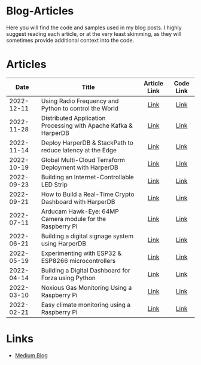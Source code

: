 # Blog-Articles
Here you will find the code and samples used in my blog posts. I highly suggest reading each article, or at the very least skimming, as they will sometimes provide additional context into the code.

# Articles
| Date | Title | Article Link | Code Link |
| ---- | ----- | :----------: | :-------: |
| 2022-12-11 | Using Radio Frequency and Python to control the World | [Link](https://medium.com/gitconnected/using-radio-frequency-and-python-to-control-the-world-52d99aa9cece) | [Link](https://github.com/makvoid/Blog-Articles/tree/main/LoRa-Garage)
| 2022-11-28 | Distributed Application Processing with Apache Kafka & HarperDB | [Link](https://harperdb.io/blog/distributed-application-processing-with-kafka-harperdb/) | [Link](https://github.com/makvoid/guide-harperdb-kafka-ingestion)
| 2022-11-14 | Deploy HarperDB & StackPath to reduce latency at the Edge | [Link](https://harperdb.io/blog/deploy-harperdb-stackpath-to-reduce-latency-at-the-edge/)  | [Link](https://github.com/makvoid/guide-harperdb-stackpath)
| 2022-10-19 | Global Multi-Cloud Terraform Deployment with HarperDB | [Link](https://medium.com/geekculture/global-multi-cloud-terraform-deployment-for-low-latency-applications-worldwide-b02c65c859ca) | [Link](https://github.com/makvoid/guide-harperdb-multi-cloud-tf)
| 2022-09-23 | Building an Internet-Controllable LED Strip | [Link](https://betterprogramming.pub/building-an-internet-controllable-led-strip-cdbe1c846cd5) | [Link](https://github.com/makvoid/Blog-Articles/tree/main/Interactive-LED-Strip) |
| 2022-09-21 | How to Build a Real-Time Crypto Dashboard with HarperDB | [Link](https://harperdb.io/blog/how-to-build-a-real-time-crypto-dashboard/) | [Link](https://github.com/makvoid/guide-harperdb-crypto-dashboard)
| 2022-07-11 | Arducam Hawk-Eye: 64MP Camera module for the Raspberry Pi | [Link](https://levelup.gitconnected.com/arducam-hawk-eye-64mp-camera-module-for-the-raspberry-pi-4f451b95ed11) | [Link](https://github.com/makvoid/Blog-Articles/tree/main/Arducam-64MP-Raspberry-Pi-Camera) |
| 2022-06-21 | Building a digital signage system using HarperDB | [Link](https://medium.com/gitconnected/building-a-digital-signage-system-using-harperdb-9f87ebe0849b) | [Link](https://github.com/makvoid/guide-harperdb-digital-signage) |
| 2022-05-19 | Experimenting with ESP32 & ESP8266 microcontrollers | [Link](https://medium.com/@makvoid/experimenting-with-esp32-esp8266-microcontrollers-1a6e27ef15ca) | [Link](https://github.com/makvoid/Blog-Articles/tree/main/ESP32-ESP8266-Experiments) |
| 2022-04-14 | Building a Digital Dashboard for Forza using Python | [Link](https://medium.com/@makvoid/building-a-digital-dashboard-for-forza-using-python-62a0358cb43b) | [Link](https://github.com/makvoid/Blog-Articles/tree/main/Forza-Telemetry) |
| 2022-03-10 | Noxious Gas Monitoring Using a Raspberry Pi | [Link](https://medium.com/@makvoid/noxious-gas-monitoring-using-a-raspberry-pi-27523b6ba5b6) | [Link](https://github.com/makvoid/Blog-Articles/tree/main/Raspberry-Pi-SGP40-Mox-Gas-Sensor-Python) |
| 2022-02-21 | Easy climate monitoring using a Raspberry Pi | [Link](https://medium.com/@makvoid/easy-climate-monitoring-using-a-raspberry-pi-b43fc55b579c) | [Link](https://github.com/makvoid/Blog-Articles/tree/main/Raspberry-Pi-AHT20-Climate-Sensor-Python) |

# Links
* [Medium Blog](https://medium.com/@makvoid)

